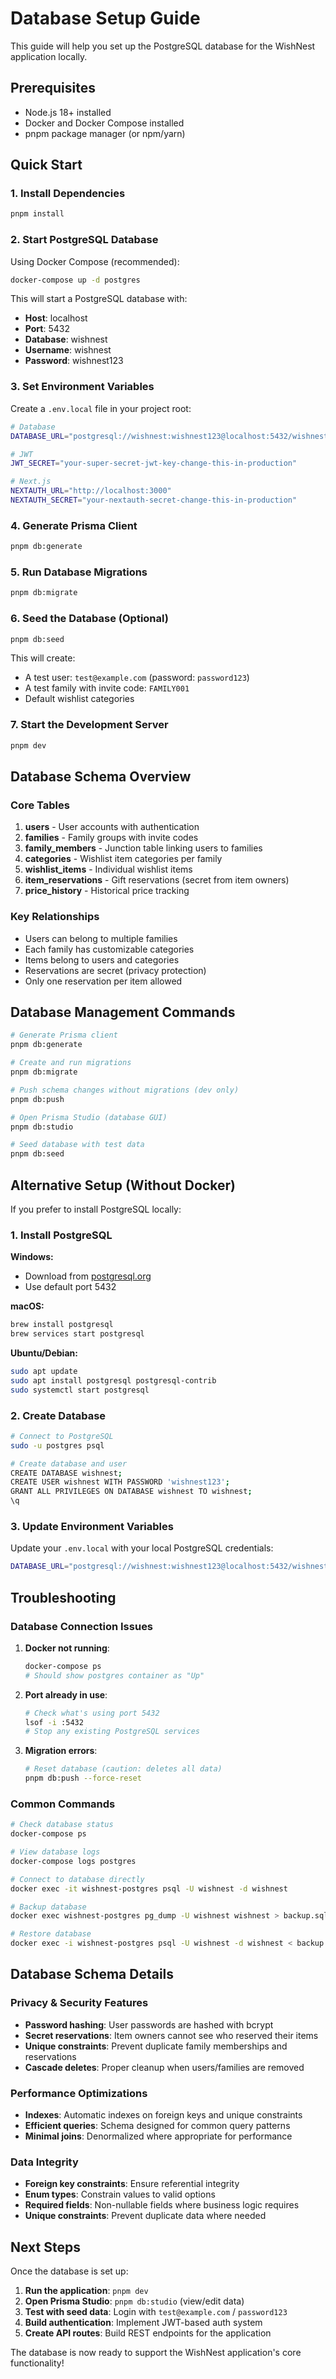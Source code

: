 # Database Setup Guide

This guide will help you set up the PostgreSQL database for the WishNest application locally.

## Prerequisites

- Node.js 18+ installed
- Docker and Docker Compose installed
- pnpm package manager (or npm/yarn)

## Quick Start

### 1. Install Dependencies

```bash
pnpm install
```

### 2. Start PostgreSQL Database

Using Docker Compose (recommended):

```bash
docker-compose up -d postgres
```

This will start a PostgreSQL database with:
- **Host**: localhost
- **Port**: 5432
- **Database**: wishnest
- **Username**: wishnest
- **Password**: wishnest123

### 3. Set Environment Variables

Create a `.env.local` file in your project root:

```bash
# Database
DATABASE_URL="postgresql://wishnest:wishnest123@localhost:5432/wishnest?schema=public"

# JWT
JWT_SECRET="your-super-secret-jwt-key-change-this-in-production"

# Next.js
NEXTAUTH_URL="http://localhost:3000"
NEXTAUTH_SECRET="your-nextauth-secret-change-this-in-production"
```

### 4. Generate Prisma Client

```bash
pnpm db:generate
```

### 5. Run Database Migrations

```bash
pnpm db:migrate
```

### 6. Seed the Database (Optional)

```bash
pnpm db:seed
```

This will create:
- A test user: `test@example.com` (password: `password123`)
- A test family with invite code: `FAMILY001`
- Default wishlist categories

### 7. Start the Development Server

```bash
pnpm dev
```

## Database Schema Overview

### Core Tables

1. **users** - User accounts with authentication
2. **families** - Family groups with invite codes
3. **family_members** - Junction table linking users to families
4. **categories** - Wishlist item categories per family
5. **wishlist_items** - Individual wishlist items
6. **item_reservations** - Gift reservations (secret from item owners)
7. **price_history** - Historical price tracking

### Key Relationships

- Users can belong to multiple families
- Each family has customizable categories
- Items belong to users and categories
- Reservations are secret (privacy protection)
- Only one reservation per item allowed

## Database Management Commands

```bash
# Generate Prisma client
pnpm db:generate

# Create and run migrations
pnpm db:migrate

# Push schema changes without migrations (dev only)
pnpm db:push

# Open Prisma Studio (database GUI)
pnpm db:studio

# Seed database with test data
pnpm db:seed
```

## Alternative Setup (Without Docker)

If you prefer to install PostgreSQL locally:

### 1. Install PostgreSQL

**Windows:**
- Download from [postgresql.org](https://www.postgresql.org/download/windows/)
- Use default port 5432

**macOS:**
```bash
brew install postgresql
brew services start postgresql
```

**Ubuntu/Debian:**
```bash
sudo apt update
sudo apt install postgresql postgresql-contrib
sudo systemctl start postgresql
```

### 2. Create Database

```bash
# Connect to PostgreSQL
sudo -u postgres psql

# Create database and user
CREATE DATABASE wishnest;
CREATE USER wishnest WITH PASSWORD 'wishnest123';
GRANT ALL PRIVILEGES ON DATABASE wishnest TO wishnest;
\q
```

### 3. Update Environment Variables

Update your `.env.local` with your local PostgreSQL credentials:

```bash
DATABASE_URL="postgresql://wishnest:wishnest123@localhost:5432/wishnest?schema=public"
```

## Troubleshooting

### Database Connection Issues

1. **Docker not running**:
   ```bash
   docker-compose ps
   # Should show postgres container as "Up"
   ```

2. **Port already in use**:
   ```bash
   # Check what's using port 5432
   lsof -i :5432
   # Stop any existing PostgreSQL services
   ```

3. **Migration errors**:
   ```bash
   # Reset database (caution: deletes all data)
   pnpm db:push --force-reset
   ```

### Common Commands

```bash
# Check database status
docker-compose ps

# View database logs
docker-compose logs postgres

# Connect to database directly
docker exec -it wishnest-postgres psql -U wishnest -d wishnest

# Backup database
docker exec wishnest-postgres pg_dump -U wishnest wishnest > backup.sql

# Restore database
docker exec -i wishnest-postgres psql -U wishnest -d wishnest < backup.sql
```

## Database Schema Details

### Privacy & Security Features

- **Password hashing**: User passwords are hashed with bcrypt
- **Secret reservations**: Item owners cannot see who reserved their items
- **Unique constraints**: Prevent duplicate family memberships and reservations
- **Cascade deletes**: Proper cleanup when users/families are removed

### Performance Optimizations

- **Indexes**: Automatic indexes on foreign keys and unique constraints
- **Efficient queries**: Schema designed for common query patterns
- **Minimal joins**: Denormalized where appropriate for performance

### Data Integrity

- **Foreign key constraints**: Ensure referential integrity
- **Enum types**: Constrain values to valid options
- **Required fields**: Non-nullable fields where business logic requires
- **Unique constraints**: Prevent duplicate data where needed

## Next Steps

Once the database is set up:

1. **Run the application**: `pnpm dev`
2. **Open Prisma Studio**: `pnpm db:studio` (view/edit data)
3. **Test with seed data**: Login with `test@example.com` / `password123`
4. **Build authentication**: Implement JWT-based auth system
5. **Create API routes**: Build REST endpoints for the application

The database is now ready to support the WishNest application's core functionality! 